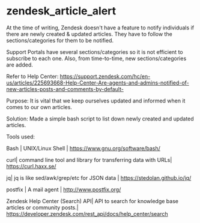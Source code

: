 # zendesk_article_alert
At the time of writing, Zendesk doesn't have a feature to notify individuals if there are newly created &amp; updated articles. They have to follow the sections/categories for them to be notified.

Support Portals have several sections/categories so it is not efficient to subscribe to each one. Also, from time-to-time, new sections/categories are added. 

Refer to Help Center: https://support.zendesk.com/hc/en-us/articles/225693668-Help-Center-Are-agents-and-admins-notified-of-new-articles-posts-and-comments-by-default-


Purpose:
It is vital that we keep ourselves updated and informed when it comes to our own articles. 

Solution:
Made a simple bash script to list down newly created and updated articles.

Tools used:

Bash | UNIX/Linux Shell | https://www.gnu.org/software/bash/

curl| command line tool and library for transferring data with URLs| https://curl.haxx.se/

jq| jq is like sed/awk/grep/etc for JSON data | https://stedolan.github.io/jq/

postfix | A mail agent | http://www.postfix.org/

Zendesk Help Center (Search) API| API to search for knowledge base articles or community posts.| https://developer.zendesk.com/rest_api/docs/help_center/search

